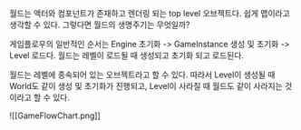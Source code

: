 월드는 액터와 컴포넌트가 존재하고 렌더링 되는 top level 오브젝트다. 쉽게 맵이라고 생각할 수 있다. 그렇다면 월드의 생명주기는 무엇일까?

게임플로우의 일반적인 순서는 Engine 초기화 -> GameInstance 생성 및 초기화 -> Level 로드다. 월드는 레벨이 로드될 때 생성되고 초기화 되고 로드된다.

월드는 레벨에 종속되어 있는 오브젝트라고 할 수 있다. 따라서 Level이 생성될 때 World도 같이 생성 및 초기화가 진행되고, Level이 사라질 때 월드도 같이 사라지는 것이라고 할 수 있다.

![[GameFlowChart.png]]

